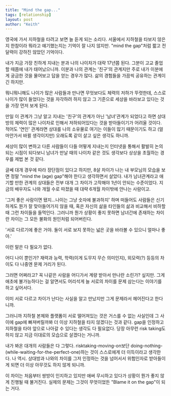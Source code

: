 ```yaml
---
title: "Mind the gap..."
tags: [relationship]
layout: post
author: "Keith"
---
```


영국에 가서 지하철을 타려고 보면 늘 듣게 되는 소리다. 서울에서 지하철을 타보지 않은지 한참이라 뭐라고 얘기했는지는 기억이 잘 나지 않지만. "mind the gap"처럼 짧고 전달력이 강하진 않았던 기억이다.

내가 지금 가장 친하게 지내는 분과 나의 나이차가 대략 17년쯤 된다. 그분이 고교 졸업할 때쯤에 내가 태어났으니까. 이분과 나의 관계는 '친구'의 관계지만 주로 내가 이분에게 궁금한 것을 물어보고 답을 얻는 경우가 많다. 삶의 경험들을 가끔씩 공유하는 관계이긴 하지만.

뭐니뭐니해도 나이가 많은 사람들과 만나면 무엇보다도 체력의 저하가 뚜렷한데, 스스로 나이가 많이 들었다는 것을 자각하려 하지 않고 그 기준으로 세상을 바라보고 있다는 것을 가장 먼저 보게 된다. 

만일 이 관계가 그냥 알고 지내는 '친구'의 관계가 아닌 '남녀'관계가 되었다고 하면 상대방의 체력이 많은 나이차로 인해서 저하되어있다는 것을 받아들이기가 어려울 것이다. 적어도 '연인' 관계라면 상대를 나의 소유물로 여기는 이들이 많기 때문이기도 하고 (얼마안가서 바뀔 생각이지만) 오래도록 같이 살고 싶은 생각도 하니까. 

세상이 많이 변하고 다른 사람들이 다들 어떻게 지내는지 인터넷을 통해서 활발히 논의되는 시점이 되다보니 남녀가 만날 때의 나이차 같은 것도 생각보다 상상을 초월하는 경우를 제법 본 것 같다.

글쎄 대개 경우에 따라 장단점이 있다고 하지만, 8살 차이가 나는 내 부모님의 모습을 보면 정말 "mind the (age) gap"해야 한다고 생각하면서 살았다. 내가 남녀관계라고 애기할 만한 관계의 상대들은 전부 대개 그 차이가 고작해야 1년이 안되는 수준이었다. 지금의 배우자도 나와 개월 수로 따졌을 때 대략 6개월 차이밖에 안나는 사람이고.

'그저 좋은 사람이면 됐지...나이는 그냥 숫자에 불과하지' 하며 떠들어도 사람들은 신기하게도 뭔가 잘 맞아들어가지 않을 때, 혹은 자신의 삶을 타인들의 삶과 비교해서 비하할 때 그런 차이들을 들먹인다. 그러니까 뭔가 상황이 좋지 못하면 남녀간에 존재하는 차이란 차이는 그 모든 불화의 원인처럼 되어버린다.

'서로 다르기에 좋은 거야. 둘이 서로 보지 못하는 넓은 곳을 바라볼 수 있으니 얼마나 좋아.'

이런 말은 다 필요가 없다. 

어디 나이 뿐인가? 재력과 능력, 학력(이게 도무지 무슨 의미인지), 외모력(?) 등등의 차이도 다 나중엔 문제 거리가 된다. 

그러면 어쩌라고? 꼭 나같은 사람을 어디가서 계량 받아서 만나란 소린가? 싶지만. 그게 애초에 불가능하다는 걸 알면서도 어리석게 늘 서로의 차이를 문제 삼는다는 이야기를 하고 싶어서다.

이미 서로 다르고 차이가 난다는 사실을 알고 만났지만 그게 문제라서 헤어진다고 한다니까.

그러니까 지하철 본체와 플랫폼이 서로 떨어져있는 것은 거스를 수 없는 사실인데 그 사이에 gap에 빠져버릴까봐 더 이상 지하철을 타지 않겠다는 것과 같다. gap을 인정하고 지하철을 타야 앞으로 나아갈 수 있다는 생각도 다 필요없다. 당장 아무런 risk taking도 하지 않고 지금 이대로의 모습으로 살겠다는 거니까.

내가 봐온 대개의 사람들은 다 그렇다. risktaking-moving-on보단 doing-nothing-(while-waiting-for-the-perfect-one)하는 것이 스스로에게 더 이득이라고 생각한다. 나 역시. 상대방과 나와의 차이를 그저 인정하는 것을 넘어서서 위험인자로 받아들이게 되면 더 이상 아무것도 하지 않게 되니까. 

이 차이는 처음부터 쌍방이 인지하고 있지만 애써 무시하고 있다가 상황이 뭔가 좋지 않게 진행될 때 불거진다. 실제의 문제는 그것이 무엇이었든 "Blame it on the gap"이 되는 거다. 